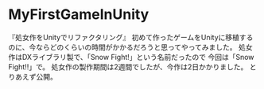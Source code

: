 MyFirstGameInUnity
==================

『処女作をUnityでリファクタリング』
初めて作ったゲームをUnityに移植するのに、今ならどのくらいの時間がかかるだろうと思ってやってみました。
処女作はDXライブラリ製で、「Snow Fight!」という名前だったので
今回は「Snow Fight!!」で。
処女作の製作期間は2週間でしたが、今作は2日かかりました。
とりあえず公開。